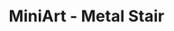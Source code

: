 ---
layout: product
title: "MiniArt - Metal Stair"
price: "1300" 
desc: "N/A"
img_path: "/assets/img/MI35525.jpg"
brand: "N/A"
available: false
special_offer: false
new: false
soon: false
cat: "010000"
subcat: "010100"
subsubcat: "0N/A"
sifra: "MI35525"
---